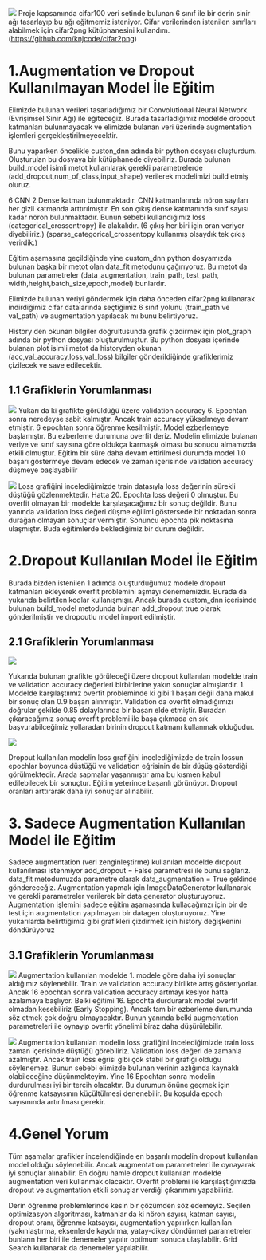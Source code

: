 ![](https://github.com/burakbaga/cifar100-custommodel/blob/master/classes.png)
Proje kapsamında cifar100 veri setinde bulunan 6 sınıf ile bir derin sinir ağı tasarlayıp bu ağı eğitmemiz isteniyor. Cifar verilerinden istenilen sınıfları alabilmek için cifar2png kütüphanesini kullandım. (https://github.com/knjcode/cifar2png)

# 1.Augmentation ve Dropout Kullanılmayan Model İle Eğitim

Elimizde bulunan verileri tasarladığımız bir Convolutional Neural Network (Evrişimsel Sinir Ağı) ile eğiteceğiz. Burada tasarladığımız modelde dropout katmanları bulunmayacak ve elimizde bulanan veri üzerinde augmentation işlemleri gerçekleştirilmeyecektir.

Bunu yaparken öncelikle custon_dnn adında bir python dosyası oluşturdum. Oluşturulan bu dosyaya bir kütüphanede diyebiliriz. Burada bulunan build_model isimli metot kullanılarak gerekli parametrelerde (add_dropout,num_of_class,input_shape) verilerek modelimizi build etmiş oluruz. 

6 CNN 2 Dense katman bulunmaktadır. CNN katmanlarında nöron sayıları her gizli katmanda arttırılmıştır. En son çıkış dense katmanında sınıf sayısı kadar nöron bulunmaktadır. Bunun sebebi kullandığımız loss (categorical_crossentropy) ile alakalıdır.  (6 çıkış her biri için oran veriyor diyebiliriz.) (sparse_categorical_crossentopy kullanmış olsaydık tek çıkış verirdik.)

Eğitim aşamasına geçildiğinde yine custom_dnn python dosyamızda bulunan başka bir metot olan data_fit metodunu çağırıyoruz. Bu metot da bulunan parametreler (data_augmentation, train_path, test_path, width,height,batch_size,epoch,model) bunlardır. 

Elimizde bulunan veriyi göndermek için daha önceden cifar2png kullanarak indirdiğimiz cifar datalarında seçtiğimiz 6 sınıf yolunu (train_path ve val_path) ve augmentation yapılacak mı bunu belirtiyoruz.

History den okunan bilgiler doğrultusunda grafik çizdirmek için plot_graph adında bir python dosyası oluşturulmuştur. Bu python dosyası içerinde bulanan plot isimli metot da historyden okunan (acc,val_accuracy,loss,val_loss) bilgiler gönderildiğinde grafiklerimiz çizilecek ve save edilecektir.

## 1.1 Grafiklerin Yorumlanması 

![](https://github.com/burakbaga/cifar100-custommodel/blob/master/grafikler/1.K%C4%B1s%C4%B1m%20(Basit%20Model)_accuracy.png)
Yukarı da ki grafikte görüldüğü üzere validation accuracy 6. Epochtan sonra neredeyse sabit kalmıştır. Ancak train accuracy yükselmeye devam etmiştir. 6 epochtan sonra öğrenme kesilmiştir. Model ezberlemeye başlamıştır. Bu ezberleme durumuna overfit deriz. Modelin elimizde bulanan veriye ve sınıf sayısına göre oldukça karmaşık olması bu sonucu almamızda etkili olmuştur. Eğitim bir süre daha devam ettirilmesi durumda model 1.0 başarı göstermeye devam edecek ve zaman içerisinde validation accuracy düşmeye başlayabilir

![](https://github.com/burakbaga/cifar100-custommodel/blob/master/grafikler/1.K%C4%B1s%C4%B1m%20(Basit%20Model)_loss.png)
Loss grafiğini incelediğimizde train datasıyla loss değerinin sürekli düştüğü gözlenmektedir. Hatta 20. Epochta loss değeri 0 olmuştur. Bu overfit olmayan bir modelde karşılaşacağımız bir sonuç değildir. Bunu yanında validation loss değeri düşme eğilimi göstersede bir noktadan sonra durağan olmayan sonuçlar vermiştir. Sonuncu epochta pik noktasına ulaşmıştır. Buda eğitimlerde beklediğimiz bir durum değildir.

# 2.Dropout Kullanılan Model İle Eğitim 

Burada bizden istenilen 1 adımda oluşturduğumuz modele dropout katmanları ekleyerek overfit problemini aşmayı denememizdir. Burada da yukarıda belirtilen kodlar kullanışmışır. Ancak burada custom_dnn içerisinde bulunan build_model metodunda bulnan add_dropout true olarak gönderilmiştir ve dropoutlu model import edilmiştir. 

## 2.1 Grafiklerin Yorumlanması
![](https://github.com/burakbaga/cifar100-custommodel/blob/master/grafikler/2.K%C4%B1s%C4%B1m%20(Dropout%20Kullan%C4%B1lan)_accuracy.png)

Yukarıda bulunan grafikte görüleceği üzere dropout kullanılan modelde train ve validation accuracy değerleri birbirlerine yakın sonuçlar almışlardır. 1. Modelde karşılaştıımız overfit probleminde ki gibi 1 başarı değil daha makul bir sonuç olan 0.9 başarı alınmıştır. Validation da overfit olmadığımızı doğrular şekilde 0.85 dolaylarında bir başarı elde etmiştir. Buradan çıkaracağımız sonuç overfit problemi ile başa çıkmada en sık başvurabilceğimiz yollaradan birinin dropout katmanı kullanmak olduğudur.


![](https://github.com/burakbaga/cifar100-custommodel/blob/master/grafikler/2.K%C4%B1s%C4%B1m%20(Dropout%20Kullan%C4%B1lan)_loss.png)

Dropout kullanılan modelin loss grafiğini incelediğimizde de train lossun epochlar boyunca düştüğü ve validation eğrisinin de bir düşüş gösterdiği görülmektedir. Arada sapmalar yaşanmıştır ama bu kısmen kabul edilebilecek bir sonuçtur. Eğitim yeterince başarılı görünüyor. Dropout oranları arttırarak daha iyi sonuçlar alınabilir.

# 3. Sadece Augmentation Kullanılan Model ile Eğitim

Sadece augmentation (veri zenginleştirme) kullanılan modelde dropout kullanılması istenmiyor add_dropout = False parametresi ile bunu sağlarız. data_fit metodumuzda parametre olarak data_augmentation = True şeklinde göndereceğiz.
Augmentation yapmak için ImageDataGenerator kullanarak ve gerekli parametreler verilerek bir data generator oluşturuyoruz. Augmentation işlemini sadece eğitim aşamasında kullacağımzı için bir de test için augmentation yapılmayan bir datagen oluşturuyoruz. Yine yukarılarda belirttiğimiz gibi grafikleri çizdirmek için history değişkenini döndürüyoruz

## 3.1 Grafiklerin Yorumlanması
![](https://github.com/burakbaga/cifar100-custommodel/blob/master/grafikler/3.K%C4%B1s%C4%B1m%20(Augmentation%20Kullan%C4%B1lan)_accuracy.png)
Augmentation kullanılan modelde 1. modele göre daha iyi sonuçlar aldığımız söylenebilir. Train ve validation accuracy birlikte artış gösteriyorlar. Ancak 16 epochtan sonra validation accuracy artmayı kesiyor hatta azalamaya başlıyor. Belki eğitimi 16. Epochta durdurarak model overfit olmadan kesebiliriz (Early Stopping). Ancak tam bir ezberleme durumunda söz etmek çok doğru olmayacaktır. Bunun yanında belki augmentation parametreleri ile oynayıp overfit yönelimi biraz daha düşürülebilir. 

![](https://github.com/burakbaga/cifar100-custommodel/blob/master/grafikler/3.K%C4%B1s%C4%B1m%20(Augmentation%20Kullan%C4%B1lan)_loss.png)
Augmentation kullanılan modelin loss grafiğini incelediğimizde train loss zaman içerisinde düştüğü görebiliriz. Validation loss değeri de zamanla azalmıştır. Ancak train loss eğrisi gibi çok stabil bir grafiği olduğu söylenemez. Bunun sebebi elimizde bulunan verinin azlığında kaynaklı olabileceğine düşünmekteyim. Yine 16 Epochtan sonra modelin durdurulması iyi bir tercih olacaktır. Bu durumun önüne geçmek için öğrenme katsayısının küçültülmesi denenebilir. Bu koşulda epoch sayısınında artırılması gerekir.

# 4.Genel Yorum

Tüm aşamalar grafikler incelendiğinde en başarılı modelin dropout kullanılan model olduğu söylenebilir. Ancak augmentation parametreleri ile oynayarak iyi sonuçlar alınabilir. En doğru hamle dropout kullanılan modelde augmentation veri kullanmak olacaktır. Overfit problemi ile karşılaştığımızda dropout ve augmentation etkili sonuçlar verdiği çıkarımını yapabiliriz.


Derin öğrenme problemlerinde kesin bir çözümden söz edemeyiz. Seçilen optimizasyon algoritması, katmanlar da ki nöron sayısı, katman sayısı, dropout oranı, öğrenme katsayısı, augmentation yapılırken kullanılan (yakınlaştırma, eksenlerde kaydırma, yatay-dikey döndürme) parametreler bunların her biri ile denemeler yapılır optimum sonuca ulaşılabilir. Grid Search kullanarak da denemeler yapılabilir. 


